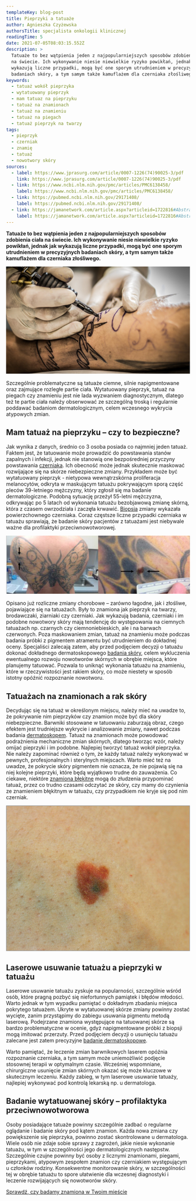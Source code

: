 ```yaml
---
templateKey: blog-post
title: Pieprzyki a tatuaże
author: Agnieszka Czyżewska
authorsTitle: specjalista onkologii klinicznej
readingTime: 5
date: 2021-07-05T08:03:15.552Z
description: >
  Tatuaże to bez wątpienia jeden z najpopularniejszych sposobów zdobienia ciała
  na świecie. Ich wykonywanie niesie niewielkie ryzyko powikłań, jednak jak
  wykazują liczne przypadki, mogą być one sporym utrudnieniem w precyzyjnych
  badaniach skóry, a tym samym także kamuflażem dla czerniaka złośliwego. 
keywords:
  - tatuaż wokół pieprzyka
  - wytatuowany pieprzyk
  - mam tatuaz na pieprzyku
  - tatuaż na znamionach
  - tatuaż na znamieniu
  - tatuaż na piegach
  - tatuaż pieprzyk na twarzy
tags:
  - pieprzyk
  - czerniak
  - znamię
  - tatuaż
  - nowotwory skóry
sources:
  - label: https://www.jprasurg.com/article/0007-1226(74)90025-3/pdf
    link: https://www.jprasurg.com/article/0007-1226(74)90025-3/pdf
  - link: https://www.ncbi.nlm.nih.gov/pmc/articles/PMC6138458/
    label: https://www.ncbi.nlm.nih.gov/pmc/articles/PMC6138458/
  - link: https://pubmed.ncbi.nlm.nih.gov/29171408/
    label: https://pubmed.ncbi.nlm.nih.gov/29171408/
  - link: https://jamanetwork.com/article.aspx?articleid=1722816#Abstract
    label: https://jamanetwork.com/article.aspx?articleid=1722816#Abstract
---
```

**Tatuaże to bez wątpienia jeden z najpopularniejszych sposobów zdobienia ciała na świecie. Ich wykonywanie niesie niewielkie ryzyko powikłań, jednak jak wykazują liczne przypadki, mogą być one sporym utrudnieniem w precyzyjnych badaniach skóry, a tym samym także kamuflażem dla czerniaka złośliwego.**

![Mam tatuaż na pieprzyku – czy to bezpieczne?](img/1.jpg)

Szczególnie problematyczne są tatuaże ciemne, silnie napigmentowane oraz zajmujące rozległe partie ciała. Wytatuowany pieprzyk, tatuaż na piegach czy znamieniu jest nie lada wyzwaniem diagnostycznym, dlatego też te partie ciała należy obserwować ze szczególną troską i regularnie poddawać badaniom dermatologicznym, celem wczesnego wykrycia atypowych zmian.

## Mam tatuaż na pieprzyku – czy to bezpieczne?

Jak wynika z danych, średnio co 3 osoba posiada co najmniej jeden tatuaż. Faktem jest, że tatuowanie może prowadzić do powstawania stanów zapalnych i infekcji, jednak nie stanowią one bezpośredniej przyczyny powstawania [czerniaka](https://twojeznamiona.pl/czerniak). Ich obecność może jednak skutecznie maskować rozwijające się na skórze niebezpieczne zmiany. Przykładem może być wytatuowany pieprzyk - nietypowa wewnątrzskórna proliferacja melanocytów, odkryta w maskującym tatuażu pokrywającym sporą część pleców 39-letniego mężczyzny, który zgłosił się ma badanie dermatologiczne. Podobną sytuację przeżył 55-letni mężczyzna, odkrywając po 5 latach od wykonania tatuażu bezobjawową zmianę skórną, która z czasem owrzodziała i zaczęła krwawić. [Biopsja](https://twojeznamiona.pl/chirurgiczne-usuwanie-znamion#biopsja) zmiany wykazała powierzchownego czerniaka. Coraz częstsze liczne przypadki czerniaka w tatuażu sprawiają, że badanie skóry pacjentów z tatuażami jest niebywale ważne dla profilaktyki przeciwnowotworowej.

![Atypowe znamię skryte w tatuażu](img/2.png "Atypowe znamię skryte w tatuażu")

Opisano już rozliczne zmiany chorobowe – zarówno łagodne, jak i złośliwe, pojawiające się na tatuażach. Były to znamiona jak pieprzyk na twarzy, brodawczaki, ziarniaki czy czerniaki. Jak wykazują badania, czerniaki i im podobne nowotwory skóry mają tendencję do występowania na ciemnych tatuażach np. czarnych czy ciemnoniebieskich, ale i na barwach czerwonych. Poza maskowaniem zmian, tatuaż na znamieniu może podczas badania próbki z pigmentem atramentu być utrudnieniem do dokładnej oceny. Specjaliści zalecają zatem, aby przed podjęciem decyzji o tatuażu dokonać dokładnego dermatoskopowego [badania skóry](https://twojeznamiona.pl/dermatoskopia-badanie-znamion), celem wykluczenia ewentualnego rozwoju nowotworów skórnych w obrębie miejsca, które planujemy tatuować. Pozwala to uniknąć wykonania tatuażu na znamieniu, które w rzeczywistości jest rakiem skóry, co może niestety w sposób istotny opóźnić rozpoznanie nowotworu.

## Tatuażach na znamionach a rak skóry 

Decydując się na tatuaż w określonym miejscu, należy mieć na uwadze to, że pokrywanie nim pieprzyków czy znamion może być dla skóry niebezpieczne. Barwniki stosowane w tatuowaniu zaburzają obraz, czego efektem jest trudniejsze wykrycie i analizowanie zmiany, nawet podczas badania [dermatoskopem](https://twojeznamiona.pl/dermatoskopia-badanie-znamion). Tatuaż na znamionach może powodować podrażnienia mechaniczne zmian skórnych, dlatego tworząc wzór, należy omijać pieprzyki i im podobne. Najlepiej tworzyć tatuaż wokół pieprzyka. Nie należy zapominać również o tym, że każdy tatuaż należy wykonywać w pewnych, profesjonalnych i sterylnych miejscach. Warto mieć też na uwadze, że pokrycie skóry pigmentem nie oznacza, że nie pojawią się na niej kolejne pieprzyki, które będą wyjątkowo trudne do zauważenia. Co ciekawe, niektóre [znamiona błękitne](https://twojeznamiona.pl/blog/to-jednak-nie-czerniak) mogą do złudzenia przypominać tatuaż, przez co trudno czasami odczytać ze skóry, czy mamy do czynienia ze znamieniem błękitnym w tatuażu, czy przypadkiem nie kryje się pod nim czerniak.

![Znamię nowotworowe](img/3.png "Znamię nowotworowe")

## Laserowe usuwanie tatuażu a pieprzyki w tatuażu

Laserowe usuwanie tatuażu zyskuje na popularności, szczególnie wśród osób, które pragną pozbyć się niefortunnych pamiątek i błędów młodości. Warto jednak w tym wypadku pamiętać o dokładnym zbadaniu miejsca pokrytego tatuażem. Ukryte w wytatuowanej skórze zmiany powinny zostać wycięte, zanim przystąpimy do zabiegu usuwania pigmentu metodą laserową. Podejrzane znamiona występujące na tatuowanej skórze są bardzo problematyczne w ocenie, gdyż napigmentowane próbki z biopsji mogą imitować przerzuty. Przed podjęciem decyzji o usunięciu tatuażu zalecane jest zatem precyzyjne [badanie dermatoskopowe](https://twojeznamiona.pl/dermatoskopia-badanie-znamion).

Warto pamiętać, że leczenie zmian barwnikowych laserem opóźnia rozpoznanie czerniaka, a tym samym może uniemożliwić podjęcie stosownej terapii w optymalnym czasie. Wcześniej wspomniane, chirurgiczne usunięcie zmian skórnych okazać się może kluczowe w skutecznym leczeniu. Każdy zabieg, w tym laserowe usuwanie tatuaży, najlepiej wykonywać pod kontrolą lekarską np. u dermatologa.

## Badanie wytatuowanej skóry – profilaktyka przeciwnowotworowa

Osoby posiadające tatuaże powinny szczególnie zadbać o regularne oglądanie i badanie skóry pod kątem znamion. Każda nowa zmiana czy powiększenie się pieprzyka, powinno zostać skontrolowane u dermatologa. Wiele osób nie zdaje sobie sprawy z zagrożeń, jakie niesie wykonanie tatuażu, w tym w szczególności jego dermatologicznych następstw. Szczególnie czujne powinny być osoby z licznymi znamionami, piegami, pieprzykami, atypowym zespołem znamion czy czerniakiem występującym u członków rodziny. Konsekwentne monitorowanie skóry, w szczególności tej w obrębie tatuażu to spore ułatwienie dla wczesnej diagnostyki i leczenie rozwijających się nowotworów skóry.

[Sprawdź, czy badamy znamiona w Twoim mieście](https://twojeznamiona.pl/kontakt)

<More link="https://twojeznamiona.pl/kontakt" text="Sprawdź, czy badamy znamiona w Twoim mieście" cta="Sprawdź" />
